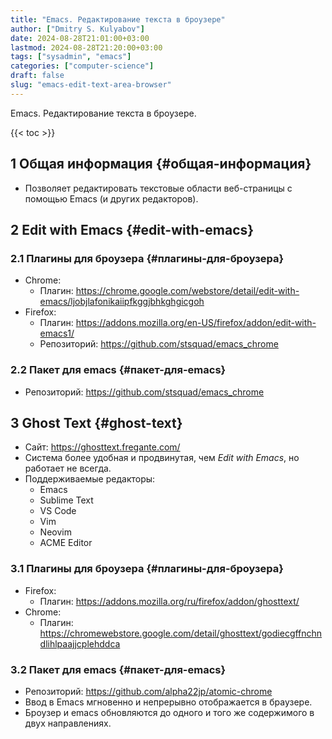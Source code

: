 ```yaml
---
title: "Emacs. Редактирование текста в броузере"
author: ["Dmitry S. Kulyabov"]
date: 2024-08-28T21:01:00+03:00
lastmod: 2024-08-28T21:20:00+03:00
tags: ["sysadmin", "emacs"]
categories: ["computer-science"]
draft: false
slug: "emacs-edit-text-area-browser"
---
```


Emacs. Редактирование текста в броузере.

<!--more-->

{{< toc >}}


## <span class="section-num">1</span> Общая информация {#общая-информация}

-   Позволяет редактировать текстовые области веб-страницы с помощью Emacs (и других редакторов).


## <span class="section-num">2</span> Edit with Emacs {#edit-with-emacs}


### <span class="section-num">2.1</span> Плагины для броузера {#плагины-для-броузера}

-   Chrome:
    -   Плагин: <https://chrome.google.com/webstore/detail/edit-with-emacs/ljobjlafonikaiipfkggjbhkghgicgoh>
-   Firefox:
    -   Плагин: <https://addons.mozilla.org/en-US/firefox/addon/edit-with-emacs1/>
    -   Репозиторий: <https://github.com/stsquad/emacs_chrome>


### <span class="section-num">2.2</span> Пакет для emacs {#пакет-для-emacs}

-   Репозиторий: <https://github.com/stsquad/emacs_chrome>


## <span class="section-num">3</span> Ghost Text {#ghost-text}

-   Сайт: <https://ghosttext.fregante.com/>
-   Система более удобная и продвинутая, чем _Edit with Emacs_, но работает не всегда.
-   Поддерживаемые редакторы:
    -   Emacs
    -   Sublime Text
    -   VS Code
    -   Vim
    -   Neovim
    -   ACME Editor


### <span class="section-num">3.1</span> Плагины для броузера {#плагины-для-броузера}

-   Firefox:
    -   Плагин: <https://addons.mozilla.org/ru/firefox/addon/ghosttext/>
-   Chrome:
    -   Плагин: <https://chromewebstore.google.com/detail/ghosttext/godiecgffnchndlihlpaajjcplehddca>


### <span class="section-num">3.2</span> Пакет для emacs {#пакет-для-emacs}

-   Репозиторий: <https://github.com/alpha22jp/atomic-chrome>
-   Ввод в Emacs мгновенно и непрерывно отображается в браузере.
-   Броузер и emacs обновляются до одного и того же содержимого в двух направлениях.
